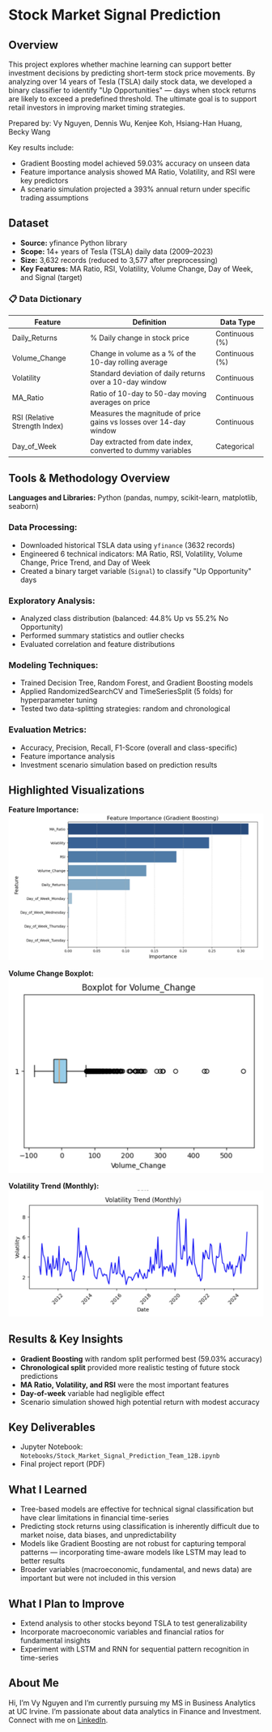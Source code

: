 
# Stock Market Signal Prediction

## Overview
This project explores whether machine learning can support better investment decisions by predicting short-term stock price movements. By analyzing over 14 years of Tesla (TSLA) daily stock data, we developed a binary classifier to identify "Up Opportunities" — days when stock returns are likely to exceed a predefined threshold. The ultimate goal is to support retail investors in improving market timing strategies.

Prepared by: Vy Nguyen, Dennis Wu, Kenjee Koh, Hsiang-Han Huang, Becky Wang

Key results include:
- Gradient Boosting model achieved 59.03% accuracy on unseen data
- Feature importance analysis showed MA Ratio, Volatility, and RSI were key predictors
- A scenario simulation projected a 393% annual return under specific trading assumptions

## Dataset
- **Source:** yfinance Python library  
- **Scope:** 14+ years of Tesla (TSLA) daily data (2009–2023)  
- **Size:** 3,632 records (reduced to 3,577 after preprocessing)  
- **Key Features:** MA Ratio, RSI, Volatility, Volume Change, Day of Week, and Signal (target)  

### 📋 Data Dictionary

| Feature           | Definition                                                                 | Data Type     |
|-------------------|----------------------------------------------------------------------------|---------------|
| Daily_Returns     | % Daily change in stock price                                              | Continuous (%)|
| Volume_Change     | Change in volume as a % of the 10-day rolling average                      | Continuous (%)|
| Volatility        | Standard deviation of daily returns over a 10-day window                   | Continuous    |
| MA_Ratio          | Ratio of 10-day to 50-day moving averages on price                         | Continuous    |
| RSI (Relative Strength Index) | Measures the magnitude of price gains vs losses over 14-day window    | Continuous    |
| Day_of_Week       | Day extracted from date index, converted to dummy variables                | Categorical   |


## Tools & Methodology Overview
**Languages and Libraries:** Python (pandas, numpy, scikit-learn, matplotlib, seaborn)

### Data Processing:
- Downloaded historical TSLA data using `yfinance` (3632 records)
- Engineered 6 technical indicators: MA Ratio, RSI, Volatility, Volume Change, Price Trend, and Day of Week
- Created a binary target variable (`Signal`) to classify "Up Opportunity" days

### Exploratory Analysis:
- Analyzed class distribution (balanced: 44.8% Up vs 55.2% No Opportunity)
- Performed summary statistics and outlier checks
- Evaluated correlation and feature distributions

### Modeling Techniques:
- Trained Decision Tree, Random Forest, and Gradient Boosting models
- Applied RandomizedSearchCV and TimeSeriesSplit (5 folds) for hyperparameter tuning
- Tested two data-splitting strategies: random and chronological

### Evaluation Metrics:
- Accuracy, Precision, Recall, F1-Score (overall and class-specific)
- Feature importance analysis
- Investment scenario simulation based on prediction results

## Highlighted Visualizations
**Feature Importance:**
![Feature Importance](Notebooks/feature_importance.png)

**Volume Change Boxplot:**
![Volume Boxplot](Notebooks/volume_boxplot.png)

**Volatility Trend (Monthly):**
![Volatility Trend](Notebooks/volatility_trend.png)

## Results & Key Insights
- **Gradient Boosting** with random split performed best (59.03% accuracy)
- **Chronological split** provided more realistic testing of future stock predictions
- **MA Ratio, Volatility, and RSI** were the most important features
- **Day-of-week** variable had negligible effect
- Scenario simulation showed high potential return with modest accuracy

## Key Deliverables
- Jupyter Notebook: `Notebooks/Stock_Market_Signal_Prediction_Team_12B.ipynb`
- Final project report (PDF)

## What I Learned
- Tree-based models are effective for technical signal classification but have clear limitations in financial time-series
- Predicting stock returns using classification is inherently difficult due to market noise, data biases, and unpredictability
- Models like Gradient Boosting are not robust for capturing temporal patterns — incorporating time-aware models like LSTM may lead to better results
- Broader variables (macroeconomic, fundamental, and news data) are important but were not included in this version

## What I Plan to Improve
- Extend analysis to other stocks beyond TSLA to test generalizability
- Incorporate macroeconomic variables and financial ratios for fundamental insights
- Experiment with LSTM and RNN for sequential pattern recognition in time-series

## About Me
Hi, I’m Vy Nguyen and I’m currently pursuing my MS in Business Analytics at UC Irvine. I’m passionate about data analytics in Finance and Investment. Connect with me on [LinkedIn](https://www.linkedin.com/in/vy-ngoc-lan-nguyen).
